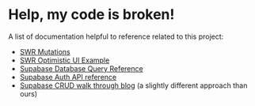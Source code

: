 # Help, my code is broken!

A list of documentation helpful to reference related to this project:

- [SWR Mutations](https://swr.vercel.app/docs/mutation)
- [SWR Optimistic UI Example](https://swr.vercel.app/examples/optimistic-ui)
- [Supabase Database Query Reference](https://supabase.com/docs/reference/javascript/select)
- [Supabase Auth API reference](https://supabase.com/docs/reference/javascript/auth-signup)
- [Supabase CRUD walk through blog](https://github.com/Ngineer101/nextjs-supabase-crud) (a slightly different approach than ours)
